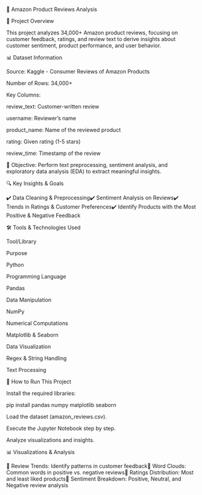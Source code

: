 🛒 Amazon Product Reviews Analysis

📌 Project Overview

This project analyzes 34,000+ Amazon product reviews, focusing on customer feedback, ratings, and review text to derive insights about customer sentiment, product performance, and user behavior.

📊 Dataset Information

Source: Kaggle - Consumer Reviews of Amazon Products

Number of Rows: 34,000+

Key Columns:

review_text: Customer-written review

username: Reviewer’s name

product_name: Name of the reviewed product

rating: Given rating (1-5 stars)

review_time: Timestamp of the review

📖 Objective: Perform text preprocessing, sentiment analysis, and exploratory data analysis (EDA) to extract meaningful insights.

🔍 Key Insights & Goals

✔️ Data Cleaning & Preprocessing✔️ Sentiment Analysis on Reviews✔️ Trends in Ratings & Customer Preferences✔️ Identify Products with the Most Positive & Negative Feedback

🛠️ Tools & Technologies Used

Tool/Library

Purpose

Python

Programming Language

Pandas

Data Manipulation

NumPy

Numerical Computations

Matplotlib & Seaborn

Data Visualization

Regex & String Handling

Text Processing

📌 How to Run This Project

Install the required libraries:

pip install pandas numpy matplotlib seaborn

Load the dataset (amazon_reviews.csv).

Execute the Jupyter Notebook step by step.

Analyze visualizations and insights.

📊 Visualizations & Analysis

🔹 Review Trends: Identify patterns in customer feedback🔹 Word Clouds: Common words in positive vs. negative reviews🔹 Ratings Distribution: Most and least liked products🔹 Sentiment Breakdown: Positive, Neutral, and Negative review analysis

